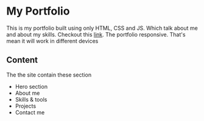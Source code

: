 # My Portfolio 
This is my portfolio built using only HTML, CSS and JS. Which talk about me and about my skills. Checkout this [link](https://ahmadeleiwa.github.io/). The portfolio responsive. That's mean it will work in different devices
## Content
The the site contain these section
* Hero section
* About me
* Skills & tools
* Projects
* Contact me


